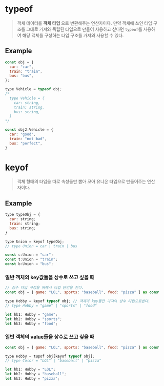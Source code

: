 # typeof
> 객체 데이터를 __객체 타입__ 으로 변환해주는 연산자이다.
> 만약 객체에 쓰인 타입 구조를 그대로 가져와 독립된 타입으로 만들어 사용하고 싶다면 `typeof`를 사용하여
> 해당 객체를 구성하는 타입 구조를 가져와 사용할 수 있다.

## Example
```js
const obj = {
  car: "car",
  train: "train",
  bus: "bus",
};

type Vehicle = typeof obj;
/*
  type Vehicle = {
    car: string,
    train: string,
    bus: string,
  }
*/

const obj2:Vehicle = {
  car: "good",
  train: "not bad",
  bus: "perfect",
}
```

# keyof
> 객체 형태의 타입을 따로 속성들만 뽑아 모아 유니온 타입으로 만들어주는 연산자이다.

## Example
```js
type typeObj = {
  car: string;
  train: string;
  bus: string;
}

type Union = keyof typeObj;
// type Union = car | train | bus

const c:Union = "car";
const t:Union = "train";
const b:Union = "bus";
```

### 일반 객체의 key값들을 상수로 쓰고 싶을 때
```js
// 상수 타입 구성을 위해서 타입 단언을 한다.
const obj = { game: "LOL", sports: "baseball", food: "pizza" } as const;

type Hobby = keyof typeof obj; // 객체의 key들만 가져와 상수 타입으로쓴다.
// type Hobby = "game" | "sports" | "food"

let hb1: Hobby = "game";
let bb2: Hobby = "sports";
let hb3: Hobby = "food";
```

### 일반 객체의 value들을 상수로 쓰고 싶을 때
```js
const obj = { game: "LOL", sports: "baseball", food: "pizza" } as const;

type Hobby = tupof obj[keyof typeof obj];
// type Color = "LOL" | "baseball" | "pizza"

let hb1: Hobby = "LOL";
let bb2: Hobby = "baseball";
let hb3: Hobby = "pizza";
```
